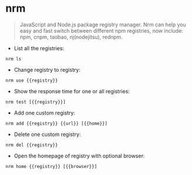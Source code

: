# nrm

> JavaScript and Node.js package registry manager.
> Nrm can help you easy and fast switch between different npm registries, now include: npm, cnpm, taobao, nj(nodejitsu), rednpm.

- List all the registries:

`nrm ls`

- Change registry to registry:

`nrm use {{registry}}`

- Show the response time for one or all registries:

`nrm test [{{registry}}]`

- Add one custom registry:

`nrm add {{registry}} {{url}} [{{home}}]`

- Delete one custom registry:

`nrm del {{registry}}`

- Open the homepage of registry with optional browser:

`nrm home {{registry}} [{{browser}}]`

